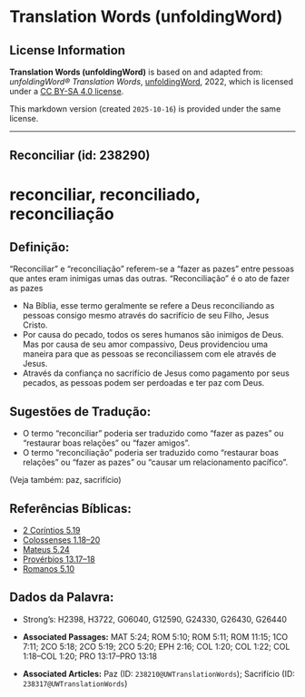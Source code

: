 # Translation Words (unfoldingWord)

## License Information

**Translation Words (unfoldingWord)** is based on and adapted from: _unfoldingWord® Translation Words_, [unfoldingWord](https://unfoldingword.org/utw), 2022, which is licensed under a [CC BY-SA 4.0 license](https://creativecommons.org/licenses/by-sa/4.0/legalcode.en).

This markdown version (created `2025-10-16`) is provided under the same license.



--------------------------------

## Reconciliar (id: 238290)

reconciliar, reconciliado, reconciliação
========================================

Definição:
----------

“Reconciliar” e “reconciliação” referem\-se a “fazer as pazes” entre pessoas que antes eram inimigas umas das outras. “Reconciliação” é o ato de fazer as pazes

* Na Bíblia, esse termo geralmente se refere a Deus reconciliando as pessoas consigo mesmo através do sacrifício de seu Filho, Jesus Cristo.
* Por causa do pecado, todos os seres humanos são inimigos de Deus. Mas por causa de seu amor compassivo, Deus providenciou uma maneira para que as pessoas se reconciliassem com ele através de Jesus.
* Através da confiança no sacrifício de Jesus como pagamento por seus pecados, as pessoas podem ser perdoadas e ter paz com Deus.

Sugestões de Tradução:
----------------------

* O termo “reconciliar” poderia ser traduzido como “fazer as pazes” ou “restaurar boas relações” ou “fazer amigos”.
* O termo “reconciliação” poderia ser traduzido como “restaurar boas relações” ou “fazer as pazes” ou “causar um relacionamento pacífico”.

(Veja também: paz, sacrifício)

Referências Bíblicas:
---------------------

* [2 Coríntios 5\.19](https://ref.ly/2Cor5:19)
* [Colossenses 1\.18–20](https://ref.ly/Col1:18-Col1:20)
* [Mateus 5\.24](https://ref.ly/Matt5:24)
* [Provérbios 13\.17–18](https://ref.ly/Prov13:17-Prov13:18)
* [Romanos 5\.10](https://ref.ly/Rom5:10)

Dados da Palavra:
-----------------

* Strong’s: H2398, H3722, G06040, G12590, G24330, G26430, G26440

* **Associated Passages:** MAT 5:24; ROM 5:10; ROM 5:11; ROM 11:15; 1CO 7:11; 2CO 5:18; 2CO 5:19; 2CO 5:20; EPH 2:16; COL 1:20; COL 1:22; COL 1:18–COL 1:20; PRO 13:17–PRO 13:18
* **Associated Articles:** Paz (ID: `238210@UWTranslationWords`); Sacrifício (ID: `238317@UWTranslationWords`)

